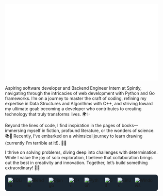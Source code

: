 ![](img.svg)

Aspiring software developer and Backend Engineer Intern at Spintly, navigating through the intricacies of web development with Python and Go frameworks. I’m on a journey to master the craft of coding, refining my expertise in Data Structures and Algorithms with C++, and striving toward my ultimate goal: becoming a developer who contributes to creating technology that truly transforms lives. 🌍✨

Beyond the lines of code, I find inspiration in the pages of books—immersing myself in fiction, profound literature, or the wonders of science. 📚💭 Recently, I’ve embarked on a whimsical journey to learn drawing (currently I'm terrible at it!). 🎨🌟

I thrive on solving problems, diving deep into challenges with determination. While I value the joy of solo exploration, I believe that collaboration brings out the best in creativity and innovation. Together, let’s build something extraordinary! 🚀🤝


 <div style="display: flex; align-items: center; justify-content: center; gap: 13px; background-color: #1c2833 ; padding: 10px; border-radius: 8px;">
    <img src="https://img.shields.io/badge/sqlite-%2307405e.svg?style=for-the-badge&logo=sqlite&logoColor=white" alt="SQLite">
    <img src="https://img.shields.io/badge/blender-%23F5792A.svg?style=for-the-badge&logo=blender&logoColor=white" alt="Blender">
    <img src="https://img.shields.io/badge/django-%23092E20.svg?style=for-the-badge&logo=django&logoColor=white" alt="Django">
    <img src="https://img.shields.io/badge/c++-%2300599C.svg?style=for-the-badge&logo=c%2B%2B&logoColor=white" alt="C++">
    <img src="https://img.shields.io/badge/python-3670A0?style=for-the-badge&logo=python&logoColor=ffdd54" alt="Python">
    <img src="https://img.shields.io/badge/git-%23F05033.svg?style=for-the-badge&logo=git&logoColor=white" alt="Git">
    <img src="https://img.shields.io/badge/Linux-FCC624?style=for-the-badge&logo=linux&logoColor=black" alt="Linux">
    <img src="https://img.shields.io/badge/Windows-0078D6?style=for-the-badge&logo=windows&logoColor=white" alt="Windows">
</div>

